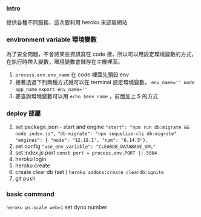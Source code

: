 ### Intro
提供各種不同服務，這次要利用 heroku 來部屬網站

### environment variable 環境變數
為了安全問題，不會將某些資訊寫在 code 裡，所以可以用設定環境變數的方式，在執行時帶入變數，環境變數會儲存在主機裡面。
1. ``process.env.env_name`` 在 code 裡面先預設 env
2. 接著透過下列兩種方式就可以在 terminal 設定環境變數，
``env_name='' node app_name`` 
``export env_name=''`` 
3. 要查詢環境變數可以用 ``echo $env_name`` ，前面加上 $ 的方式

### deploy 部屬
1. set package.json - start and engine
``"start": "npm run db:migrate && node index.js",``
``"db:migrate": "npx sequelize-cli db:migrate"``
``"engines": { "node": "12.18.1", "npm": "6.14.5"},``
2. set config
``"use_env_variable": "CLEARDB_DATABASE_URL"``
4. set index.js port
``const port = process.env.PORT || 5004``
5. heroku login
6. heroku create
7. create clear db (set )
``heroku addons:create cleardb:ignite``
9. git push

### basic command
``heroku ps:scale web=1`` set dyno number











